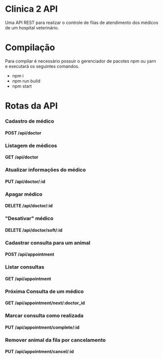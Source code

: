 # Clinica 2 API
Uma API REST para realizar o controle de filas de atendimento dos médicos de um hospital veterinário.

# Compilação

Para compilar é necessário possuir o gerenciador de pacotes npm ou yarn 
e executará os seguintes comandos.
- npm i
- npm run build 
- npm start

# Rotas da API

### Cadastro de médico
#### POST /api/doctor
### Listagem de médicos
#### GET /api/doctor
### Atualizar informações do médico
#### PUT /api/doctor/:id
### Apagar médico
#### DELETE /api/doctor/:id
### "Desativar" médico
#### DELETE /api/doctor/soft/:id
### Cadastrar consulta para um animal
#### POST /api/appointment
### Listar consultas
#### GET /api/appointment
### Próxima Consulta de um médico
#### GET /api/appointment/next/:doctor_id
### Marcar consulta como realizada
#### PUT /api/appointment/complete/:id
### Remover animal da fila por cancelamento
#### PUT /api/appointment/cancel/:id
